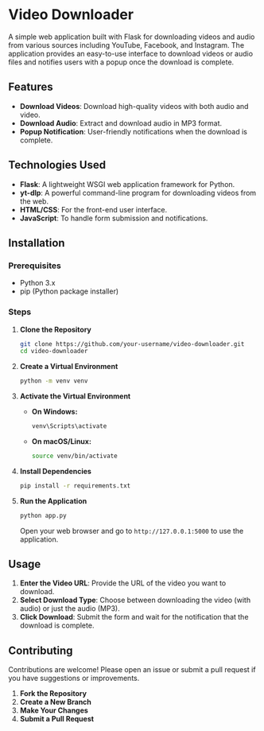 # Video Downloader

A simple web application built with Flask for downloading videos and audio from various sources including YouTube, Facebook, and Instagram. The application provides an easy-to-use interface to download videos or audio files and notifies users with a popup once the download is complete.

## Features

- **Download Videos**: Download high-quality videos with both audio and video.
- **Download Audio**: Extract and download audio in MP3 format.
- **Popup Notification**: User-friendly notifications when the download is complete.

## Technologies Used

- **Flask**: A lightweight WSGI web application framework for Python.
- **yt-dlp**: A powerful command-line program for downloading videos from the web.
- **HTML/CSS**: For the front-end user interface.
- **JavaScript**: To handle form submission and notifications.

## Installation

### Prerequisites

- Python 3.x
- pip (Python package installer)

### Steps

1. **Clone the Repository**

   ```bash
   git clone https://github.com/your-username/video-downloader.git
   cd video-downloader
   ```

2. **Create a Virtual Environment**

   ```bash
   python -m venv venv
   ```

3. **Activate the Virtual Environment**

   - **On Windows:**

     ```bash
     venv\Scripts\activate
     ```

   - **On macOS/Linux:**

     ```bash
     source venv/bin/activate
     ```

4. **Install Dependencies**

   ```bash
   pip install -r requirements.txt
   ```

5. **Run the Application**

   ```bash
   python app.py
   ```

   Open your web browser and go to `http://127.0.0.1:5000` to use the application.

## Usage

1. **Enter the Video URL**: Provide the URL of the video you want to download.
2. **Select Download Type**: Choose between downloading the video (with audio) or just the audio (MP3).
3. **Click Download**: Submit the form and wait for the notification that the download is complete.

## Contributing

Contributions are welcome! Please open an issue or submit a pull request if you have suggestions or improvements.

1. **Fork the Repository**
2. **Create a New Branch**
3. **Make Your Changes**
4. **Submit a Pull Request**

